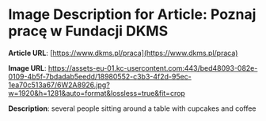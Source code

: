 # Image Description for Article: Poznaj pracę w Fundacji DKMS
**Article URL**: [https://www.dkms.pl/praca](https://www.dkms.pl/praca)

**Image URL**: https://assets-eu-01.kc-usercontent.com:443/bed48093-082e-0109-4b5f-7bdadab5eedd/18980552-c3b3-4f2d-95ec-1ea70c513a67/6W2A8926.jpg?w=1920&h=1281&auto=format&lossless=true&fit=crop

**Description**: several people sitting around a table with cupcakes and coffee
